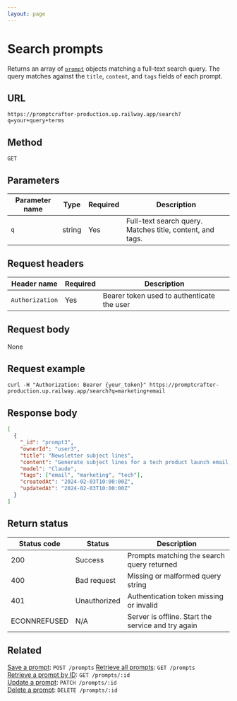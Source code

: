 ```yaml
---
layout: page
---
```


# Search prompts

Returns an array of [`prompt`](../resources/prompt.md) objects matching a full-text search query. The query matches against the `title`, `content`, and `tags` fields of each prompt.

## URL

```text
https://promptcrafter-production.up.railway.app/search?q=your+query+terms
```

## Method

`GET`

## Parameters

| Parameter name | Type   | Required | Description                                 |
|----------------|--------|----------|---------------------------------------------|
| `q`            | string | Yes      | Full-text search query. Matches title, content, and tags. |

## Request headers

| Header name     | Required | Description                                |
|-----------------|----------|--------------------------------------------|
| `Authorization` | Yes      | Bearer token used to authenticate the user |

## Request body

None

## Request example

```shell
curl -H "Authorization: Bearer {your_token}" https://promptcrafter-production.up.railway.app/search?q=marketing+email
```

## Response body

```json
[
  {
    "_id": "prompt3",
    "ownerId": "user3",
    "title": "Newsletter subject lines",
    "content": "Generate subject lines for a tech product launch email.",
    "model": "Claude",
    "tags": ["email", "marketing", "tech"],
    "createdAt": "2024-02-03T10:00:00Z",
    "updatedAt": "2024-02-03T10:00:00Z"
  }
]
```

## Return status

| Status code  | Status       | Description                                        |
|--------------|--------------|----------------------------------------------------|
| 200          | Success      | Prompts matching the search query returned         |
| 400          | Bad request  | Missing or malformed query string                 |
| 401          | Unauthorized | Authentication token missing or invalid           |
| ECONNREFUSED | N/A          | Server is offline. Start the service and try again |

## Related

[Save a prompt](post-prompts.md): `POST /prompts` 
[Retrieve all prompts](get-prompts.md): `GET /prompts`  
[Retrieve a prompt by ID](get-prompts-id.md): `GET /prompts/:id`  
[Update a prompt](patch-prompts-id.md): `PATCH /prompts/:id`  
[Delete a prompt](delete-prompts-id.md): `DELETE /prompts/:id`
